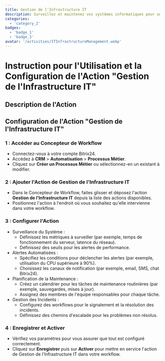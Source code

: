 ```yaml
---
title: Gestion de l'Infrastructure IT
description: Surveillez et maintenez vos systèmes informatiques pour une performance optimale.
categories: 
  - 'category_2'
badges: 
  - 'badge_1'
  - 'badge_3'
avatar: '/activities/ITInfrastructureManagement.webp'
---
```

# Instruction pour l'Utilisation et la Configuration de l'Action "Gestion de l'Infrastructure IT"

## Description de l'Action

## **Configuration de l'Action "Gestion de l'Infrastructure IT"**

### 1 : Accéder au Concepteur de Workflow
- Connectez-vous à votre compte Bitrix24.
- Accédez à **CRM** > **Automatisation** > **Processus Métier**.
- Cliquez sur **Créer un Processus Métier** ou sélectionnez-en un existant à modifier.

### 2 : Ajouter l'Action de Gestion de l'Infrastructure IT
- Dans le Concepteur de Workflow, faites glisser et déposez l'action **Gestion de l'Infrastructure IT** depuis la liste des actions disponibles.
- Positionnez l'action à l'endroit où vous souhaitez qu'elle intervienne dans votre workflow.

### 3 : Configurer l'Action
- Surveillance du Système :
  - Définissez les métriques à surveiller (par exemple, temps de fonctionnement du serveur, latence du réseau).
  - Définissez des seuils pour les alertes de performance.
- Alertes Automatisées :
  - Spécifiez les conditions pour déclencher les alertes (par exemple, utilisation du CPU supérieure à 90%).
  - Choisissez les canaux de notification (par exemple, email, SMS, chat Bitrix24).
- Planification de la Maintenance :
  - Créez un calendrier pour les tâches de maintenance routinières (par exemple, sauvegardes, mises à jour).
  - Assignez des membres de l'équipe responsables pour chaque tâche.
- Gestion des Incidents :
  - Configurez des workflows pour le signalement et la résolution des incidents.
  - Définissez des chemins d'escalade pour les problèmes non résolus.

### 4 : Enregistrer et Activer
- Vérifiez vos paramètres pour vous assurer que tout est configuré correctement.
- Cliquez sur **Enregistrer** puis sur **Activer** pour mettre en service l'action de Gestion de l'Infrastructure IT dans votre workflow.